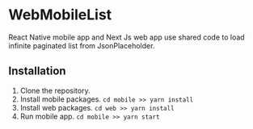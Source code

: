 # WebMobileList

React Native mobile app and Next Js web app use shared code to load infinite paginated list from JsonPlaceholder.

## Installation

1. Clone the repository.
2. Install mobile packages. `cd mobile >> yarn install`
3. Install web packages. `cd web >> yarn install`
4. Run mobile app. `cd mobile >> yarn start` 

